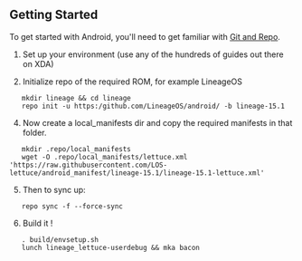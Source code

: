 Getting Started
---------------

To get started with Android, you'll need to get
familiar with [Git and Repo](https://source.android.com/source/using-repo.html).

1. Set up your environment (use any of the hundreds of guides out there on XDA)

3. Initialize repo of the required ROM, for example LineageOS
 ```
    mkdir lineage && cd lineage
    repo init -u https:/github.com/LineageOS/android/ -b lineage-15.1
 ```
4. Now create a local_manifests dir and copy the required manifests in that folder.
 ```
    mkdir .repo/local_manifests
    wget -O .repo/local_manifests/lettuce.xml 'https://raw.githubusercontent.com/LOS-lettuce/android_manifest/lineage-15.1/lineage-15.1-lettuce.xml'
 ```
5. Then to sync up:
 ```
    repo sync -f --force-sync
 ```
6. Build it !
 ```
    . build/envsetup.sh
    lunch lineage_lettuce-userdebug && mka bacon
 ```
